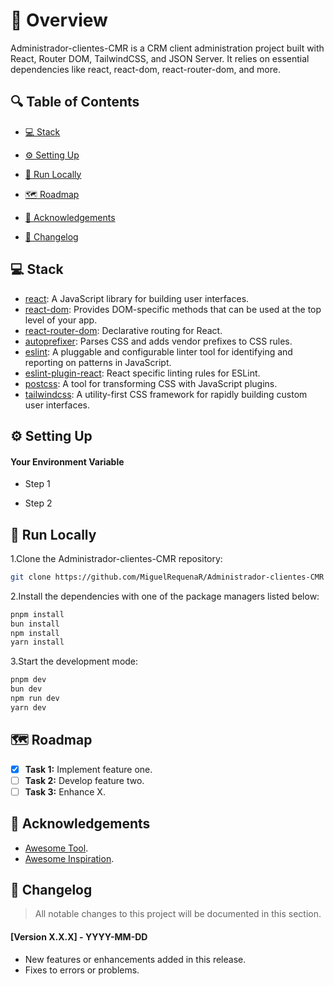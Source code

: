 # 📌 Overview

Administrador-clientes-CMR is a CRM client administration project built with React, Router DOM, TailwindCSS, and JSON Server. It relies on essential dependencies like react, react-dom, react-router-dom, and more.

## 🔍 Table of Contents

* [💻 Stack](#stack)

* [⚙️ Setting Up](#setting-up)

* [🚀 Run Locally](#run-locally)

* [🗺️ Roadmap](#roadmap)

* [🙏 Acknowledgements](#acknowledgements)

* [📜 Changelog](#changelog)

## 💻 Stack

- [react](https://reactjs.org/): A JavaScript library for building user interfaces.
- [react-dom](https://reactjs.org/docs/react-dom.html): Provides DOM-specific methods that can be used at the top level of your app.
- [react-router-dom](https://reactrouter.com/web/guides/quick-start): Declarative routing for React.
- [autoprefixer](https://autoprefixer.github.io/): Parses CSS and adds vendor prefixes to CSS rules.
- [eslint](https://eslint.org/): A pluggable and configurable linter tool for identifying and reporting on patterns in JavaScript.
- [eslint-plugin-react](https://www.npmjs.com/package/eslint-plugin-react): React specific linting rules for ESLint.
- [postcss](https://postcss.org/): A tool for transforming CSS with JavaScript plugins.
- [tailwindcss](https://tailwindcss.com/): A utility-first CSS framework for rapidly building custom user interfaces.

## ⚙️ Setting Up

#### Your Environment Variable

- Step 1

- Step 2

## 🚀 Run Locally
1.Clone the Administrador-clientes-CMR repository:
```sh
git clone https://github.com/MiguelRequenaR/Administrador-clientes-CMR
```
2.Install the dependencies with one of the package managers listed below:
```bash
pnpm install
bun install
npm install
yarn install
```
3.Start the development mode:
```bash
pnpm dev
bun dev
npm run dev
yarn dev
```

## 🗺️ Roadmap
- [X] **Task 1:** Implement feature one.
- [   ] **Task 2:** Develop feature two.
- [   ] **Task 3:** Enhance X.

## 🙏 Acknowledgements
- [Awesome Tool](https://awesometool.link).
- [Awesome Inspiration](https://awesomeinsp.link).

## 📜 Changelog
> All notable changes to this project will be documented in this section.
#### [Version X.X.X] - YYYY-MM-DD
- New features or enhancements added in this release.
- Fixes to errors or problems.

